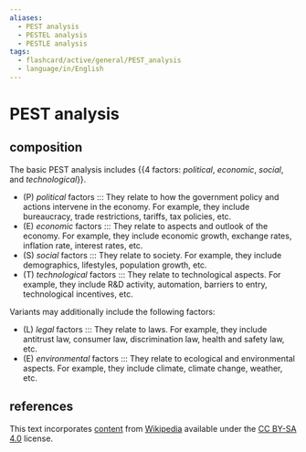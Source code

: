 ```yaml
---
aliases:
  - PEST analysis
  - PESTEL analysis
  - PESTLE analysis
tags:
  - flashcard/active/general/PEST_analysis
  - language/in/English
---
```


# PEST analysis

## composition

The basic PEST analysis includes {{4 factors: _political_, _economic_, _social_, and _technological_}}. <!--SR:!2024-12-29,152,310-->

- (P) _political_ factors ::: They relate to how the government policy and actions intervene in the economy. For example, they include bureaucracy, trade restrictions, tariffs, tax policies, etc. <!--SR:!2024-10-12,83,270!2024-12-29,154,310-->
- (E) _economic_ factors ::: They relate to aspects and outlook of the economy. For example, they include economic growth, exchange rates, inflation rate, interest rates, etc. <!--SR:!2024-09-08,59,250!2024-12-24,134,290-->
- (S) _social_ factors ::: They relate to society. For example, they include demographics, lifestyles, population growth, etc. <!--SR:!2025-01-21,160,310!2025-03-31,229,330-->
- (T) _technological_ factors ::: They relate to technological aspects. For example, they include R&D activity, automation, barriers to entry, technological incentives, etc. <!--SR:!2024-12-22,148,310!2025-02-20,192,310-->

Variants may additionally include the following factors:

- (L) _legal_ factors ::: They relate to laws. For example, they include antitrust law, consumer law, discrimination law, health and safety law, etc. <!--SR:!2024-08-21,60,310!2024-08-18,57,310-->
- (E) _environmental_ factors ::: They relate to ecological and environmental aspects. For example, they include climate, climate change, weather, etc. <!--SR:!2024-10-26,91,270!2025-02-06,180,310-->

## references

This text incorporates [content](https://en.wikipedia.org/wiki/PEST_analysis) from [Wikipedia](Wikipedia.md) available under the [CC BY-SA 4.0](https://creativecommons.org/licenses/by-sa/4.0/) license.
